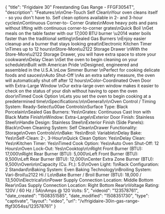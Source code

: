 {
    "title": "Frigidaire 30\" Freestanding Gas Range - FFGF3054T",
    "description": "Features:\n\nOne-Touch Self Clean\nYour oven cleans itself - so you don't have to. Self clean options available in 2- and 3-hour cycles\nContinuous Corner-to- Corner Grates\nMove heavy pots and pans without lifting with continuous corner-to-corner grates\nQuick Boil \nGet meals on the table faster with our 17,000 BTU burner \u2014 water boils faster than the traditional setting\nSealed Gas Burners \nEnjoy easier cleanup and a burner that stays looking great\nElectronic Kitchen Timer \nTimes up to 12 hours\nStore-More\u2122 Storage Drawer \nWith the Store-More\u2122 Storage Drawer, you will have extra space to store your cookware\nDelay Clean \nSet the oven to begin cleaning on your schedule\nBuilt with American Pride \nDesigned, engineered and assembled in the U.S.A.\nLow Simmer Burner \nPerfect for cooking delicate foods and sauces\nAuto Shut-Off \nAs an extra safety measure, the oven will automatically shut off after 12 hours\nColor-Coordinated Oven Door with Extra-Large Window \nOur extra-large oven window makes it easier to check on the status of your dish without having to open the oven door\nTimed Cook Option \nLets you set the oven to begin cooking at a predetermined time\nSpecifications:\n\nGeneral\n\nOven Control \/ Timing System: Ready-Select\u00ae Controls\nSurface Type: Black Porcelain\nSealed Gas Burners: Yes\nGrates: Continuous Cast Iron with Black Matte Finish\nWindow: Extra-Large\nExterior Door Finish: Stainless Steel\nHandle Design: Stainless Steel\nExterior Finish (Side Panels): Black\nOven Cleaning System: Self Clean\nDrawer Functionality: Storage\nOven Controls\n\nBake: Yes\nBroil: Variable\nDelay Bake: Yes\nSelf-Clean: 2-, 3-Hour\nQuick Clean Option: Yes\nDelay Clean: Yes\nKitchen Timer: Yes\nTimed Cook Option: Yes\nAuto Oven Shut-Off: 12 Hours\nOven Lock-Out: Yes\nCooktop\n\nRight Front Burner (BTU): 17,000\nRight Rear Burner (BTU): 5,000\nLeft Front Burner (BTU): 9,500\nLeft Rear Burner (BTU): 12,000\nCenter Extra Zone Burner (BTU): 9,500\nOven\n\nCapacity (Cu. Ft.): 5.0\nOven Light: 1\nRack Configuration: 2 Standard\nBaking System: Even Baking Technology\nBroiling System: Vari-Broil\u2122 Hi \/ Lo\nBake Burner \/ Broil Burner (BTU): 18,000 \/ 13,500\nElectrical\n\nPower Supply Connection Location: Middle Bottom Rear\nGas Supply Connection Location: Right Bottom Rear\nVoltage Rating: 120V \/ 60 Hz \/ 5A\nAmps @ 120 Volts: 5",
    "videoid": "123578761",
    "date_created": "1508351585",
    "date_modified": "1508351730",
    "type": "captivate",
    "layout": "video",
    "url": "\/v\/frigidaire-30in-gas-range-ffgf3054ss\/123578761"
}
